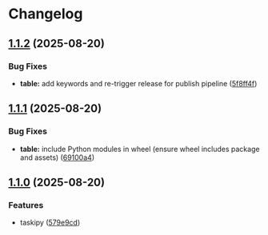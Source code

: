 # Changelog

## [1.1.2](https://github.com/iamgp/dash_dashkit/compare/dashkit_table-v1.1.1...dashkit_table-v1.1.2) (2025-08-20)


### Bug Fixes

* **table:** add keywords and re-trigger release for publish pipeline ([5f8ff4f](https://github.com/iamgp/dash_dashkit/commit/5f8ff4f74b53e339d7ed6d3d66db156e1723377d))

## [1.1.1](https://github.com/iamgp/dash_dashkit/compare/dashkit_table-v1.1.0...dashkit_table-v1.1.1) (2025-08-20)


### Bug Fixes

* **table:** include Python modules in wheel (ensure wheel includes package and assets) ([69100a4](https://github.com/iamgp/dash_dashkit/commit/69100a4fe0a4a431c9d3746c46a67cef513a7254))

## [1.1.0](https://github.com/iamgp/dash_dashkit/compare/dashkit_table-v1.0.1...dashkit_table-v1.1.0) (2025-08-20)


### Features

* taskipy ([579e9cd](https://github.com/iamgp/dash_dashkit/commit/579e9cd58e83756c5076488b6ea82d2d5a775bb8))
